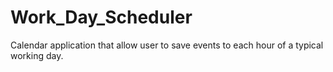 # Work_Day_Scheduler
Calendar application that allow user to save events to each hour of a typical working day.

